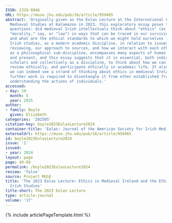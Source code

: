 ```yaml
---
ISSN: 2329-0846
URL: https://muse.jhu.edu/pub/16/article/959465
abstract: 'Originally given as the Eolas Lecture at the International Congress on
  Medieval Studies at Kalamazoo in 2023, this exploratory essay poses two overlapping
  questions: did medieval Irish intellectuals think about "ethics" (as distinct from
  "morality," say, or "law") in ways that can be traced in our surviving sources;
  and what are the ethical standards to which we might hold ourselves in medieval
  Irish studies, as a modern academic discipline, in relation to issues such as publication,
  reviewing, our approach to sources, and how we interact with each other? Ethics,
  as a philosophical sub-discipline, encompasses many aspects of human behavior, past
  and present, and this essay suggests that it is essential, both individually as
  scholars and collectively as a discipline, to think about how we can write ethically,
  review ethically, and participate ethically in academic life. It also argues that
  we can indeed see a strand of thinking about ethics in medieval Ireland, and that
  further work is required to disentangle it from other established frameworks for
  understanding the actions of individuals.'
accessed:
- day: 19
  month: 5
  year: 2025
author:
- family: Boyle
  given: Elizabeth
categories: '202505'
citation-key: boyle2023EolasLecture2024
container-title: 'Eolas: Journal of the American Society for Irish Medieval Studies'
externalUrl: https://muse.jhu.edu/pub/16/article/959465
id: boyle2023EolasLecture2024
issue: '1'
issued:
- year: 2024
layout: page
page: 49-69
permalink: /boyle2023EolasLecture2024
review: 'false'
source: Project MUSE
title: 'The 2023 Eolas Lecture: Ethics in Medieval Ireland and the Ethics of Medieval
  Irish Studies'
title-short: The 2023 Eolas Lecture
type: article-journal
volume: '17'
---
```

{% include articlePageTemplate.html %}